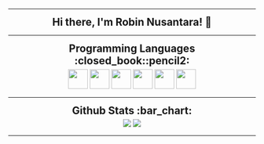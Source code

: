 ----

<div align="cemter">
  <h2 align="center" style="margin: 5px 10px;">Hi there, I'm Robin Nusantara! 👋</h2>
</div>

----

<div align="center">
  <h2 align="center" style="margin: 5px 10px;">Programming Languages :closed_book::pencil2:</h2>
  <img height="40" src="https://user-images.githubusercontent.com/34237504/137597114-8acb9c65-a50a-418d-a4c2-abc557d2f63b.png" />
  <img height="40" src="https://user-images.githubusercontent.com/34237504/137597113-346d54b0-54a7-4ca1-9b06-fc8755ba2052.png" />
  <img height="40" src="https://user-images.githubusercontent.com/34237504/137596868-578a4cf2-76e1-464b-8ae1-910fe885118c.png" />
  <img height="40" src="https://user-images.githubusercontent.com/34237504/137596716-284c1ebd-d51d-4ca1-b8c1-f25714a63bae.png" />
  <img height="40" src="https://user-images.githubusercontent.com/34237504/137597024-4090c9da-7261-449b-8d09-dcff3a67546d.png" />
  <img height="40" src="https://user-images.githubusercontent.com/34237504/137597026-3c1c8ca5-7360-429c-8f47-b96347665d05.png" />
</div>

----

<div align="center">
  <h2 align="center" style="margin: 5px 10px;">Github Stats :bar_chart:</h2> 
  <img src="https://github-readme-stats.vercel.app/api?username=RobinNusantara&show_icons=true&locale=en" />
  <img src="http://github-readme-streak-stats.herokuapp.com/?user=RobinNusantara&hide_border=true&date_format=M%20j%5B%2C%20Y%5D" />
</div>

----


